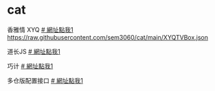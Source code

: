 # cat

香雅情 XYQ  [# 網址點我1](https://raw.githubusercontent.com/sem3060/cat/main/XYQTVBox.json)
https://raw.githubusercontent.com/sem3060/cat/main/XYQTVBox.json

道长JS [# 網址點我1](https://raw.githubusercontent.com/sem3060/cat/main/drpy_js/drjs_config.json)


巧计 [# 網址點我1](https://raw.githubusercontent.com/sem3060/cat/main/qiaoji/qjtvbox.json)


多仓版配置接口 [# 網址點我1](https://raw.githubusercontent.com/sem3060/cat/main/hiker_store.json)
